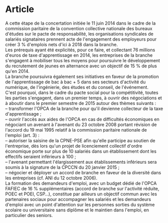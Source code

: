 # Article

  
A cette étape de la concertation initiée le 11 juin 2014 dans le cadre de la commission paritaire de la convention collective nationale des bureaux d'études sur le pacte de responsabilité, les organisations syndicales de salariés signataires prennent acte de l'engagement des employeurs pour créer 3 % d'emplois nets d'ici à 2018 dans la branche.  
Les prérequis ayant été explicités, pour ce faire, et collectant 76 millions d'euros de taxe d'apprentissage en 2014, les entreprises de la branche s'engagent à mobiliser tous les moyens pour poursuivre le développement du recrutement de jeunes en alternance avec un objectif de 15 % de plus qu'en 2014.  
La branche poursuivra également ses initiatives en faveur de la promotion de l'apprentissage de bac à bac + 5 dans ses secteurs d'activité du numérique, de l'ingénierie, des études et du conseil, de l'événement.  
C'est pourquoi, dans le cadre du pacte social pour la compétitivité, toutes les parties s'engagent, dans un premier temps, à ouvrir des négociations et à aboutir dans le premier semestre de 2015 autour des thèmes suivants :  
– transformer l'OPCA de la branche pour qu'il devienne collecteur de la taxe d'apprentissage ;  
– ouvrir l'accès aux aides de l'OPCA en cas de difficultés économiques en négociant un avenant à l'avenant du 23 octobre 2008 portant révision de l'accord du 19 mai 1995 relatif à la commission paritaire nationale de l'emploi (art. 3) :  
– autoriser la saisine de la CPNE-PSE afin qu'elle participe au soutien de l'entreprise, dès lors qu'un projet de licenciement collectif d'ordre économique porte sur plus de 10 salariés dans un établissement dont les effectifs seraient inférieurs à 100 ;  
– l'avenant permettant l'élargissement aux établissements inférieurs sera soumis à la signature de la CPCCN du 20 janvier 2015 ;  
– négocier et déployer un accord de branche en faveur de la diversité dans les entreprises (cf. ANI du 12 octobre 2006).  
La formation des demandeurs d'emploi, avec un budget dédié de l'OPCA FAFIEC de 16 % supplémentaires (accord de branche sur l'activité réduite, POEC et POEI, CSP…), constitue par ailleurs un objectif commun avec les partenaires sociaux pour accompagner les salariés et les demandeurs d'emploi avec un point d'attention sur les personnes sorties du système scolaire ou universitaire sans diplôme et le maintien dans l'emploi, en particulier des seniors.

